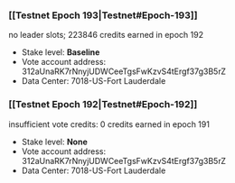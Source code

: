 ### [[Testnet Epoch 193|Testnet#Epoch-193]]
no leader slots; 223846 credits earned in epoch 192
* Stake level: **Baseline**
* Vote account address: 312aUnaRK7rNnyjUDWCeeTgsFwKzvS4tErgf37g3B5rZ
* Data Center: 7018-US-Fort Lauderdale
### [[Testnet Epoch 192|Testnet#Epoch-192]]
insufficient vote credits: 0 credits earned in epoch 191
* Stake level: **None**
* Vote account address: 312aUnaRK7rNnyjUDWCeeTgsFwKzvS4tErgf37g3B5rZ
* Data Center: 7018-US-Fort Lauderdale
